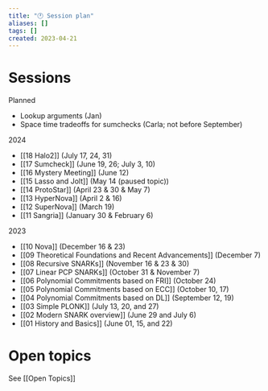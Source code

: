 ```yaml
---
title: "🕐 Session plan"
aliases: []
tags: []
created: 2023-04-21
---
```


# Sessions
Planned
- Lookup arguments (Jan)
- Space time tradeoffs for sumchecks (Carla; not before September)

2024
- [[18 Halo2]] (July 17, 24, 31)
- [[17 Sumcheck]] (June 19, 26; July 3, 10)
- [[16 Mystery Meeting]] (June 12)
- [[15 Lasso and Jolt]] (May 14 (paused topic))
- [[14 ProtoStar]] (April 23 & 30 & May 7)
- [[13 HyperNova]] (April 2 & 16)
- [[12 SuperNova]] (March 19)
- [[11 Sangria]] (January 30 & February 6)

2023
- [[10 Nova]] (December 16 & 23)
- [[09 Theoretical Foundations and Recent Advancements]] (December 7)
- [[08 Recursive SNARKs]] (November 16 & 23 & 30)
- [[07 Linear PCP SNARKs]] (October 31 & November 7)
- [[06 Polynomial Commitments based on FRI]] (October 24)
- [[05 Polynomial Commitments based on ECC]] (October 10, 17)
- [[04 Polynomial Commitments based on DL]] (September 12, 19)
- [[03 Simple PLONK]] (July 13, 20, and 27)
- [[02 Modern SNARK overview]] (June 29 and July 6)
- [[01 History and Basics]] (June 01, 15, and 22)

# Open topics
See [[Open Topics]]